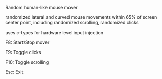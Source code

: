 Random human-like mouse mover

randomized lateral and curved mouse movements within 65% of screen center point, including randomized scrolling, randomized clicks

uses c-types for hardware level input injection

F8: Start/Stop mover

F9: Toggle clicks

F10: Toggle scrolling

Esc: Exit
